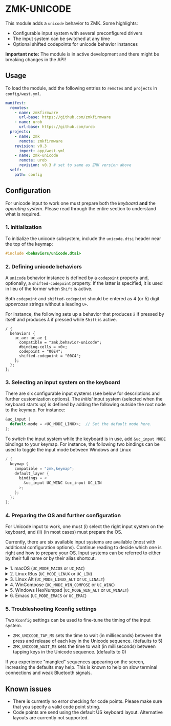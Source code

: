 # ZMK-UNICODE

This module adds a `unicode` behavior to ZMK. Some highlights:

- Configurable input system with several preconfigured drivers
- The input system can be switched at any time
- Optional shifted codepoints for unicode behavior instances

**Important note:** The module is in active development and there might be breaking changes in the
API!

## Usage

To load the module, add the following entries to `remotes` and `projects` in
`config/west.yml`.

```yml
manifest:
  remotes:
    - name: zmkfirmware
      url-base: https://github.com/zmkfirmware
    - name: urob
      url-base: https://github.com/urob
  projects:
    - name: zmk
      remote: zmkfirmware
    revision: v0.3
      import: app/west.yml
    - name: zmk-unicode
      remote: urob
      revision: v0.3 # set to same as ZMK version above
  self:
    path: config
```

## Configuration

For unicode input to work one must prepare both the _keyboard_ **and** the
_operating system_. Please read through the entire section to understand what is
required.

### 1. Initialization

To initialize the unicode subsystem, include the `unicode.dtsi` header near the
top of the keymap:

```c
#include <behaviors/unicode.dtsi>
```

### 2. Defining unicode behaviors

A `unicode` behavior instance is defined by a `codepoint` property and,
optionally, a `shifted-codepoint` property. If the latter is specified,
it is used in lieu of the former when `Shift` is active.

Both `codepoint` and `shifted-codepoint` should be entered as  4 (or 5) digit
_uppercase_ strings without a leading `U+`.

For instance, the following sets up a behavior that produces `ä` if pressed by itself and produces
`Ä` if pressed while `Shift` is active.

```dts
/ {
  behaviors {
    uc_ae: uc_ae {
      compatible = "zmk,behavior-unicode";
      #binding-cells = <0>;
      codepoint = "00E4";
      shifted-codepoint = "00C4";
    };
  };
};
```

### 3. Selecting an input system on the keyboard

There are six configurable input systems (see below for descriptions and further customization
options). The _initial_ input system (selected when the keyboard starts up) is defined by adding the
following outside the root node to the keymap. For instance:
```c
&uc_input {
  default-mode = <UC_MODE_LINUX>;  // Set the default mode here.
};
```

To _switch_ the input system while the keyboard is in use, add `&uc_input
MODE` bindings to your keymap. For instance, the following two bindings
can be used to toggle the input mode between Windows and Linux
```c
/ {
  keymap {
    compatible = "zmk,keymap";
    default_layer {
      bindings = <
        &uc_input UC_WINC &uc_input UC_LIN
      >;
    };
  };
};
```

### 4. Preparing the OS and further configuration

For Unicode input to work, one must (i) select the right input system on the keyboard, and (ii)
(in most cases) must prepare the OS.

Currently, there are six available input systems are available (most with additional configuration
options). Continue reading to decide which one is right and how to prepare your OS. Input
systems can be referred to either by their full name or by their alias shortcut.

<details><summary>1. macOS (<code>UC_MODE_MACOS</code> or <code>UC_MAC</code>)</summary>

macOS has built-in support for Unicode input, supporting all possible code points.

To enable, go to **System Preferences → Keyboard → Input Sources**, then add
Unicode Hex Input to the list (under Other), and activate it from the input
dropdown in the menu bar. Note that this may disable some Option-based shortcuts
such as Option+Left and Option+Right.

The `UC_MODE_MACOS` input system has one configurable property `macos-key`,
which defaults to `LALT`. The system will:
  1. press and hold `macos-key` (`LALT` per default)
  2. input the code point sequence
  3. release `macos-key`

To overwrite `macos-key`, add the following outside of the root node of your
keymap:

```c
&uc_input {
  macos-key = <LALT>;  // replace with desired key
};
```

</details>

<details><summary>2. Linux IBus (<code>UC_MODE_LINUX</code> or <code>UC_LIN</code>)</summary>

For Linux distros with IBus, Unicode input is enabled by default, supports all
possible code points, and works almost anywhere. Without IBus, it works under
GTK apps, but rarely anywhere else.

If the system is not working, it is worth trying out `UC_MODE_LINUX_ALT`.

The `UC_MODE_LINUX` input system has one configurable property `linux-key`,
which defaults to `LC(LS(U))`. The system will:
  1. tap and release `linux-key` (`LC(LS(U))` by default)
  2. input the code point sequence
  3. tap and release `SPACE`

To overwrite `linux-key`, add the following outside of the root node of your
keymap:

```c
&uc_input {
  linux-key = <LC(LS(U))>;  // replace with desired key
};
```

</details>

<details><summary>3. Linux Alt (<code>UC_MODE_LINUX_ALT</code> or <code>UC_LINALT</code>)</summary>

This is a variant of `UC_MODE_LINUX`, which keeps holding `LCTRL + LSHFT` for
the entire input.

The `UC_MODE_LINUX_ALT` input system has one configurable property `linux-alt-key`,
which defaults to `LC(LSHSFT)`. The system will:
  1. press and hold `linux-alt-key` (`LC(LSHFT)` by default)
  2. tap and release `U`
  3. input the code point sequence
  4. tap and release `SPACE`
  5. release `linux-alt-key`

To overwrite `linux-alt-key`, add the following outside of the root node of your
keymap:

```c
&uc_input {
  linux-alt-key = <LC(LSHFT)>;  // replace with desired key
};
```

</details>

<details><summary>4. WinCompose (<code>UC_MODE_WIN_COMPOSE</code> or <code>UC_WINC</code>)</summary>

This input system requires a third-party tool called
[WinCompose](https://github.com/samhocevar/wincompose). 
It supports all possible code points, and is the **recommended
input mode for Windows**.

To enable, install the [latest release from
GitHub](https://github.com/samhocevar/wincompose/releases/latest). Once
installed, it will automatically run on startup. This works reliably under all
versions of Windows supported by WinCompose.

The `UC_MODE_WIN_COMPOSE` input system has one configurable property `win-compose-key`,
which defaults to `RALT`. The system will:
  1. tap and release `win-compose-key` (`RALT` by default)
  2. tap and release `U`
  3. input the code point sequence
  4. tap and release `RET`

To overwrite `win-compose-key`, add the following outside of the root node of your
keymap:

```c
&uc_input {
  win-compose-key = <RALT>;  // replace with desired key
};
```

</details>

<details><summary>5. Windows HexNumpad (<code>UC_MODE_WIN_ALT</code> or <code>UC_WINALT</code>)</summary>

This is Windows' built-in hex numpad Unicode input mode. It only supports code
points up to `U+FFFF`, and is not recommended due to reliability and
compatibility issues.

To enable, run the following as an administrator, then reboot:

```cmd
reg add "HKCU\Control Panel\Input Method" -v EnableHexNumpad -t REG_SZ -d 1
```

The system will:
  1. press and hold `LALT`
  2. tap and release `KP_PLUS`
  3. input the code point sequence
  4. release `LALT`

</details>

<details><summary>6. Emacs (<code>UC_MODE_EMACS</code> or <code>UC_EMAC</code>)</summary>

Emacs supports code point input with the `insert-char` command.

The system will:
  1. tap and release `LC(X)`
  2. tap and release `N8`
  3. tap and release `RET`
  4. input the code point sequence
  5. tap and release `LALT`

</details>

### 5. Troubleshooting Kconfig settings

Two `Kconfig` settings can be used to fine-tune the timing of the input system.

- `ZMK_UNICODE_TAP_MS` sets the time to wait (in milliseconds) between the press and release of each
key in the Unicode sequence. (defaults to 5)
- `ZMK_UNICODE_WAIT_MS` sets the time to wait (in milliseconds) between tapping keys in the Unicode
sequence. (defaults to 0)

If you experience "mangled" sequences appearing on the screen, increasing the defaults may help.
This is known to help on slow terminal connections and weak Bluetooth signals.

## Known issues

- There is currently no error checking for code points. Please make sure that
you specify a valid code point string.
- Code points are send using the default US keyboard layout. Alternative layouts
  are currently not supported.
